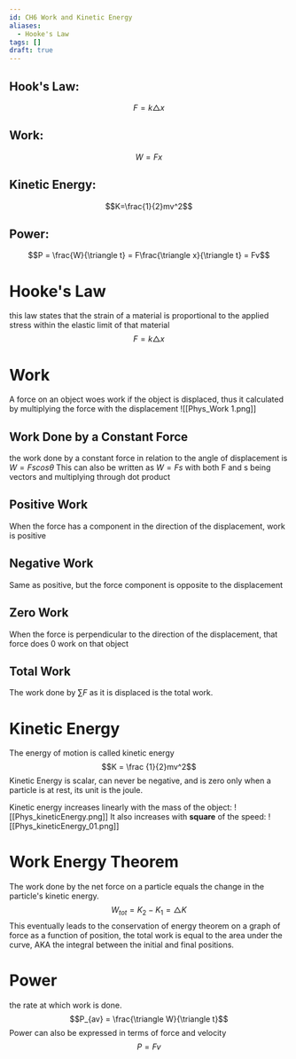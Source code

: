 ```yaml
---
id: CH6 Work and Kinetic Energy
aliases:
  - Hooke's Law
tags: []
draft: true
---
```


## Hook's Law:

$$F = k\triangle x$$

## Work:

$$W = Fx$$

## Kinetic Energy:

$$K=\frac{1}{2}mv^2$$

## Power:

$$P = \frac{W}{\triangle t} = F\frac{\triangle x}{\triangle t} = Fv$$

# Hooke's Law

this law states that the strain of a material is proportional to the applied stress within the elastic limit of that material
$$ F = k \triangle x$$

# Work

A force on an object woes work if the object is displaced, thus it calculated by multiplying the force with the displacement
![[Phys_Work 1.png]]

## Work Done by a Constant Force

the work done by a constant force in relation to the angle of displacement is $W = Fscos\theta$
This can also be written as $W = Fs$ with both F and s being vectors and multiplying through dot product

## Positive Work

When the force has a component in the direction of the displacement, work is positive

## Negative Work

Same as positive, but the force component is opposite to the displacement

## Zero Work

When the force is perpendicular to the direction of the displacement, that force does 0 work on that object

## Total Work

The work done by $\sum F$ as it is displaced is the total work.

# Kinetic Energy

The energy of motion is called kinetic energy
$$K = \frac {1}{2}mv^2$$
Kinetic Energy is scalar, can never be negative, and is zero only when a particle is at rest, its unit is the joule.

Kinetic energy increases linearly with the mass of the object:
![[Phys_kineticEnergy.png]]
It also increases with **square** of the speed:
![[Phys_kineticEnergy_01.png]]

# Work Energy Theorem

The work done by the net force on a particle equals the change in the particle's kinetic energy.
$$W_{tot} = K_2 - K_1 = \triangle K $$
This eventually leads to the conservation of energy theorem
on a graph of force as a function of position, the total work is equal to the area under the curve, AKA the integral between the initial and final positions.

# Power

the rate at which work is done.
$$P_{av} = \frac{\triangle W}{\triangle t}$$
Power can also be expressed in terms of force and velocity
$$ P = F v $$

